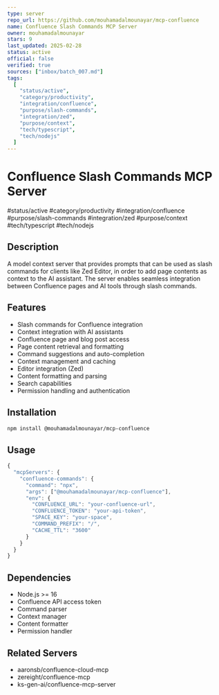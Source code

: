 ```yaml
---
type: server
repo_url: https://github.com/mouhamadalmounayar/mcp-confluence
name: Confluence Slash Commands MCP Server
owner: mouhamadalmounayar
stars: 9
last_updated: 2025-02-28
status: active
official: false
verified: true
sources: ["inbox/batch_007.md"]
tags:
  [
    "status/active",
    "category/productivity",
    "integration/confluence",
    "purpose/slash-commands",
    "integration/zed",
    "purpose/context",
    "tech/typescript",
    "tech/nodejs"
  ]
---
```


# Confluence Slash Commands MCP Server

#status/active #category/productivity #integration/confluence #purpose/slash-commands #integration/zed #purpose/context #tech/typescript #tech/nodejs

## Description

A model context server that provides prompts that can be used as slash commands for clients like Zed Editor, in order to add page contents as context to the AI assistant. The server enables seamless integration between Confluence pages and AI tools through slash commands.

## Features

- Slash commands for Confluence integration
- Context integration with AI assistants
- Confluence page and blog post access
- Page content retrieval and formatting
- Command suggestions and auto-completion
- Context management and caching
- Editor integration (Zed)
- Content formatting and parsing
- Search capabilities
- Permission handling and authentication

## Installation

```bash
npm install @mouhamadalmounayar/mcp-confluence
```

## Usage

```javascript
{
  "mcpServers": {
    "confluence-commands": {
      "command": "npx",
      "args": ["@mouhamadalmounayar/mcp-confluence"],
      "env": {
        "CONFLUENCE_URL": "your-confluence-url",
        "CONFLUENCE_TOKEN": "your-api-token",
        "SPACE_KEY": "your-space",
        "COMMAND_PREFIX": "/",
        "CACHE_TTL": "3600"
      }
    }
  }
}
```

## Dependencies

- Node.js >= 16
- Confluence API access token
- Command parser
- Context manager
- Content formatter
- Permission handler

## Related Servers

- aaronsb/confluence-cloud-mcp
- zereight/confluence-mcp
- ks-gen-ai/confluence-mcp-server